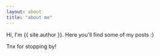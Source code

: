 ```yaml
---
layout: about
title: "about me"
---
```


Hi, I'm {{ site.author }}. 
Here you'll find some of my posts :)

Tnx for stopping by!

